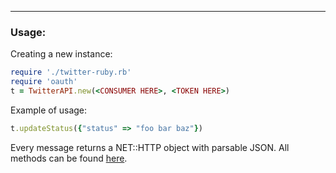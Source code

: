 
---
### Usage:
Creating a new instance:
```ruby
require './twitter-ruby.rb'
require 'oauth'
t = TwitterAPI.new(<CONSUMER HERE>, <TOKEN HERE>)
```
Example of usage:
```ruby
t.updateStatus({"status" => "foo bar baz"})
```
Every message returns a NET::HTTP object with parsable JSON.
All methods can be found [here](https://dev.twitter.com/rest/public).
